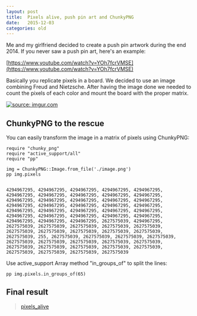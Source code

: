 ```yaml
---
layout: post
title:  Pixels alive, push pin art and ChunkyPNG
date:   2015-12-03
categories: old
---
```


Me and my girlfriend decided to create a push pin artwork during the end 2014. If you never saw a push pin art, here's an example:

[https://www.youtube.com/watch?v=YOh7fcrVMSE](https://www.youtube.com/watch?v=YOh7fcrVMSE)

Basically you replicate pixels in a board. We decided to use an image combining Freud and Nietzsche. After having the image done we needed to count the pixels of each color and mount the board with the proper matrix.

<a href="http://imgur.com/3OX7rXP"><img src="http://i.imgur.com/3OX7rXP.jpg" title="source: imgur.com" /></a>

## ChunkyPNG to the rescue

You can easily transform the image in a matrix of pixels using ChunkyPNG:

    require "chunky_png"
    require "active_support/all"
    require "pp"

    img = ChunkyPNG::Image.from_file('./image.png')
    pp img.pixels


    4294967295, 4294967295, 4294967295, 4294967295, 4294967295, 4294967295, 4294967295, 4294967295, 4294967295, 4294967295, 4294967295, 4294967295, 4294967295, 4294967295, 4294967295, 4294967295, 4294967295, 4294967295, 4294967295, 4294967295, 4294967295, 4294967295, 4294967295, 4294967295, 4294967295,
    4294967295, 4294967295, 4294967295, 4294967295, 4294967295, 4294967295, 4294967295, 4294967295, 2627575039, 4294967295, 2627575039, 2627575039, 2627575039, 2627575039, 2627575039, 2627575039, 2627575039, 2627575039, 2627575039, 2627575039, 2627575039, 255, 2627575039, 2627575039, 2627575039, 2627575039, 2627575039, 2627575039, 2627575039, 2627575039, 2627575039, 2627575039, 2627575039, 2627575039, 2627575039, 2627575039, 2627575039, 2627575039, 2627575039, 2627575039

Use active_support Array method "in_groups_of" to split the lines:

    pp img.pixels.in_groups_of(65)

## Final result

<blockquote class="imgur-embed-pub" lang="en" data-id="a/FH28N"><a href="//imgur.com/a/FH28N">pixels_alive</a></blockquote><script async src="//s.imgur.com/min/embed.js" charset="utf-8"></script>
